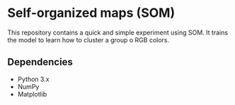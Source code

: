 # Self-organized maps (SOM)

This repository contains a quick and simple experiment using SOM. It trains the model to learn how to cluster a group o RGB colors.


## Dependencies
* Python 3.x
* NumPy
* Matplotlib
